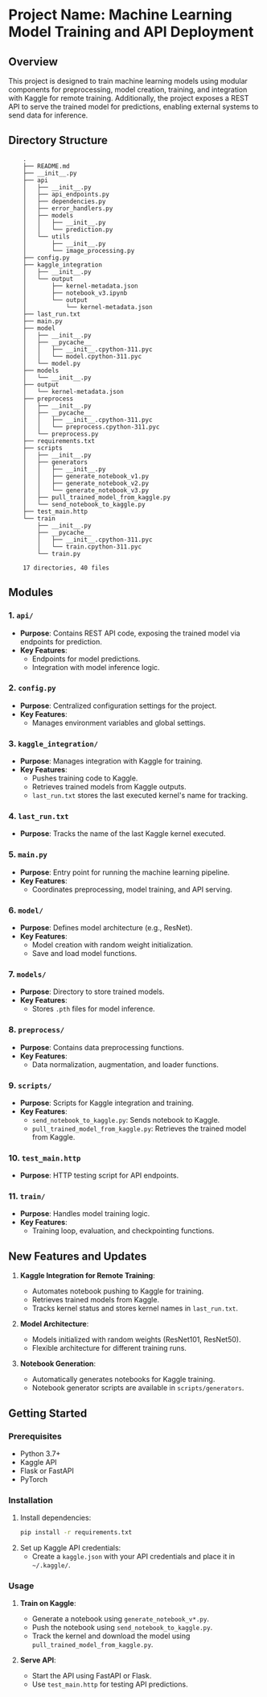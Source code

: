# Project Name: Machine Learning Model Training and API Deployment

## Overview


This project is designed to train machine learning models using modular components for preprocessing, model creation, training, and integration with Kaggle for remote training. Additionally, the project exposes a REST API to serve the trained model for predictions, enabling external systems to send data for inference.

## Directory Structure

        .
        ├── README.md
        ├── __init__.py
        ├── api
        │   ├── __init__.py
        │   ├── api_endpoints.py
        │   ├── dependencies.py
        │   ├── error_handlers.py
        │   ├── models
        │   │   ├── __init__.py
        │   │   └── prediction.py
        │   └── utils
        │       ├── __init__.py
        │       └── image_processing.py
        ├── config.py
        ├── kaggle_integration
        │   ├── __init__.py
        │   └── output
        │       ├── kernel-metadata.json
        │       ├── notebook_v3.ipynb
        │       └── output
        │           └── kernel-metadata.json
        ├── last_run.txt
        ├── main.py
        ├── model
        │   ├── __init__.py
        │   ├── __pycache__
        │   │   ├── __init__.cpython-311.pyc
        │   │   └── model.cpython-311.pyc
        │   └── model.py
        ├── models
        │   └── __init__.py
        ├── output
        │   └── kernel-metadata.json
        ├── preprocess
        │   ├── __init__.py
        │   ├── __pycache__
        │   │   ├── __init__.cpython-311.pyc
        │   │   └── preprocess.cpython-311.pyc
        │   └── preprocess.py
        ├── requirements.txt
        ├── scripts
        │   ├── __init__.py
        │   ├── generators
        │   │   ├── __init__.py
        │   │   ├── generate_notebook_v1.py
        │   │   ├── generate_notebook_v2.py
        │   │   └── generate_notebook_v3.py
        │   ├── pull_trained_model_from_kaggle.py
        │   └── send_notebook_to_kaggle.py
        ├── test_main.http
        └── train
            ├── __init__.py
            ├── __pycache__
            │   ├── __init__.cpython-311.pyc
            │   └── train.cpython-311.pyc
            └── train.py

        17 directories, 40 files


## Modules

### 1. `api/`
- **Purpose**: Contains REST API code, exposing the trained model via endpoints for prediction.
- **Key Features**:
  - Endpoints for model predictions.
  - Integration with model inference logic.

### 2. `config.py`
- **Purpose**: Centralized configuration settings for the project.
- **Key Features**:
  - Manages environment variables and global settings.

### 3. `kaggle_integration/`
- **Purpose**: Manages integration with Kaggle for training.
- **Key Features**:
  - Pushes training code to Kaggle.
  - Retrieves trained models from Kaggle outputs.
  - `last_run.txt` stores the last executed kernel's name for tracking.

### 4. `last_run.txt`
- **Purpose**: Tracks the name of the last Kaggle kernel executed.

### 5. `main.py`
- **Purpose**: Entry point for running the machine learning pipeline.
- **Key Features**:
  - Coordinates preprocessing, model training, and API serving.

### 6. `model/`
- **Purpose**: Defines model architecture (e.g., ResNet).
- **Key Features**:
  - Model creation with random weight initialization.
  - Save and load model functions.

### 7. `models/`
- **Purpose**: Directory to store trained models.
- **Key Features**:
  - Stores `.pth` files for model inference.

### 8. `preprocess/`
- **Purpose**: Contains data preprocessing functions.
- **Key Features**:
  - Data normalization, augmentation, and loader functions.

### 9. `scripts/`
- **Purpose**: Scripts for Kaggle integration and training.
- **Key Features**:
  - `send_notebook_to_kaggle.py`: Sends notebook to Kaggle.
  - `pull_trained_model_from_kaggle.py`: Retrieves the trained model from Kaggle.

### 10. `test_main.http`
- **Purpose**: HTTP testing script for API endpoints.

### 11. `train/`
- **Purpose**: Handles model training logic.
- **Key Features**:
  - Training loop, evaluation, and checkpointing functions.

## New Features and Updates

1. **Kaggle Integration for Remote Training**:
   - Automates notebook pushing to Kaggle for training.
   - Retrieves trained models from Kaggle.
   - Tracks kernel status and stores kernel names in `last_run.txt`.

2. **Model Architecture**:
   - Models initialized with random weights (ResNet101, ResNet50).
   - Flexible architecture for different training runs.

3. **Notebook Generation**:
   - Automatically generates notebooks for Kaggle training.
   - Notebook generator scripts are available in `scripts/generators`.

## Getting Started

### Prerequisites
- Python 3.7+
- Kaggle API
- Flask or FastAPI
- PyTorch

### Installation
1. Install dependencies:
   ```bash
   pip install -r requirements.txt


1.  Set up Kaggle API credentials:
    -   Create a `kaggle.json` with your API credentials and place it in `~/.kaggle/`.

### Usage

1.  **Train on Kaggle**:

    -   Generate a notebook using `generate_notebook_v*.py`.
    -   Push the notebook using `send_notebook_to_kaggle.py`.
    -   Track the kernel and download the model using `pull_trained_model_from_kaggle.py`.
2.  **Serve API**:

    -   Start the API using FastAPI or Flask.
    -   Use `test_main.http` for testing API predictions.